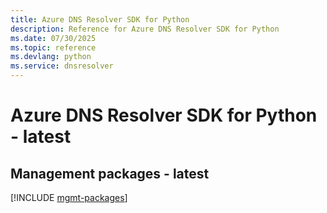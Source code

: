 ```yaml
---
title: Azure DNS Resolver SDK for Python
description: Reference for Azure DNS Resolver SDK for Python
ms.date: 07/30/2025
ms.topic: reference
ms.devlang: python
ms.service: dnsresolver
---
```

# Azure DNS Resolver SDK for Python - latest

## Management packages - latest
[!INCLUDE [mgmt-packages](dns-resolver-mgmt-index.md)]